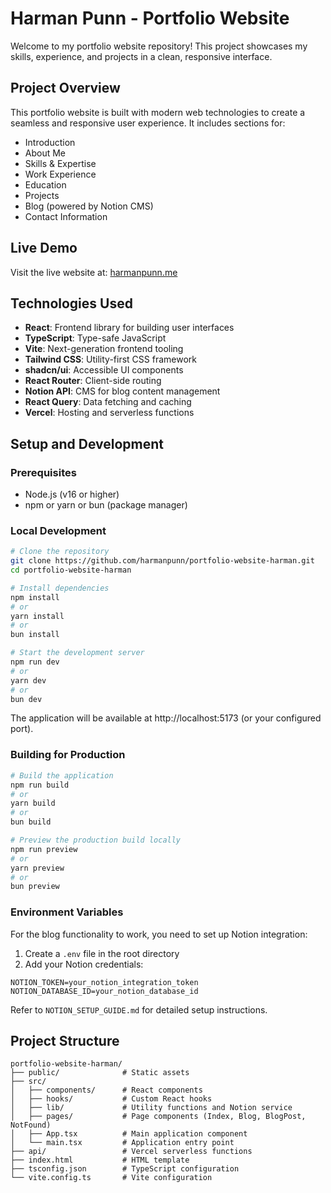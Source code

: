 
# Harman Punn - Portfolio Website

Welcome to my portfolio website repository! This project showcases my skills, experience, and projects in a clean, responsive interface.

## Project Overview

This portfolio website is built with modern web technologies to create a seamless and responsive user experience. It includes sections for:

- Introduction
- About Me
- Skills & Expertise
- Work Experience
- Education
- Projects
- Blog (powered by Notion CMS)
- Contact Information

## Live Demo

Visit the live website at: [harmanpunn.me](https://harmanpunn.me)

## Technologies Used

- **React**: Frontend library for building user interfaces
- **TypeScript**: Type-safe JavaScript
- **Vite**: Next-generation frontend tooling
- **Tailwind CSS**: Utility-first CSS framework
- **shadcn/ui**: Accessible UI components
- **React Router**: Client-side routing
- **Notion API**: CMS for blog content management
- **React Query**: Data fetching and caching
- **Vercel**: Hosting and serverless functions

## Setup and Development

### Prerequisites

- Node.js (v16 or higher)
- npm or yarn or bun (package manager)

### Local Development

```bash
# Clone the repository
git clone https://github.com/harmanpunn/portfolio-website-harman.git
cd portfolio-website-harman

# Install dependencies
npm install
# or
yarn install
# or
bun install

# Start the development server
npm run dev
# or
yarn dev
# or
bun dev
```

The application will be available at http://localhost:5173 (or your configured port).

### Building for Production

```bash
# Build the application
npm run build
# or
yarn build
# or
bun build

# Preview the production build locally
npm run preview
# or
yarn preview
# or
bun preview
```

### Environment Variables

For the blog functionality to work, you need to set up Notion integration:

1. Create a `.env` file in the root directory
2. Add your Notion credentials:

```env
NOTION_TOKEN=your_notion_integration_token
NOTION_DATABASE_ID=your_notion_database_id
```

Refer to `NOTION_SETUP_GUIDE.md` for detailed setup instructions.

## Project Structure

```
portfolio-website-harman/
├── public/              # Static assets
├── src/
│   ├── components/      # React components
│   ├── hooks/           # Custom React hooks
│   ├── lib/             # Utility functions and Notion service
│   ├── pages/           # Page components (Index, Blog, BlogPost, NotFound)
│   ├── App.tsx          # Main application component
│   └── main.tsx         # Application entry point
├── api/                 # Vercel serverless functions
├── index.html           # HTML template
├── tsconfig.json        # TypeScript configuration
└── vite.config.ts       # Vite configuration
```


